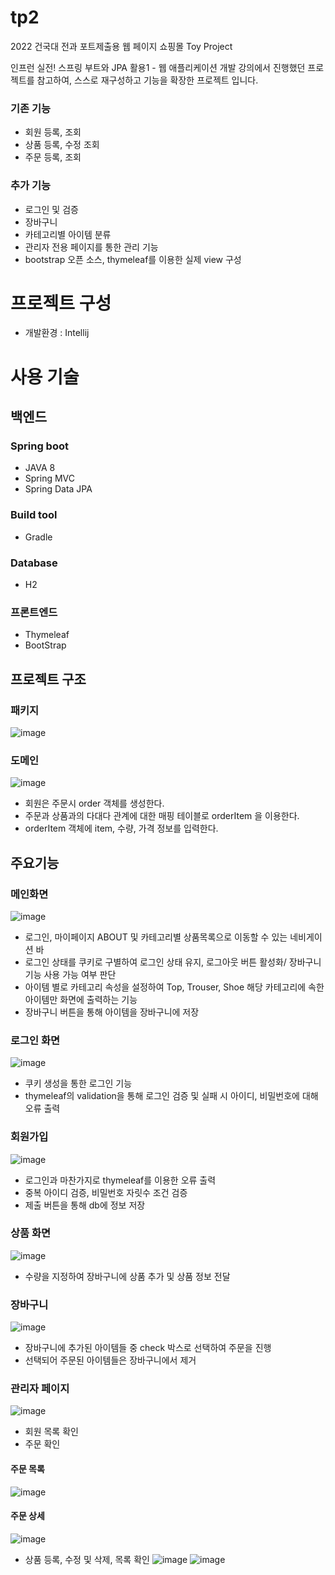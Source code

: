 # tp2
2022 건국대 전과 포트제출용 웹 페이지 쇼핑몰 Toy Project

인프런 실전! 스프링 부트와 JPA 활용1 - 웹 애플리케이션 개발 강의에서 진행했던 프로젝트를 참고하여, 스스로 재구성하고 기능을 확장한 프로젝트 입니다.

### 기존 기능 
 - 회원 등록, 조회
 - 상품 등록, 수정 조회
 - 주문 등록, 조회

### 추가 기능
 - 로그인 및 검증
 - 장바구니
 - 카테고리별 아이템 분류
 - 관리자 전용 페이지를 통한 관리 기능
 - bootstrap 오픈 소스, thymeleaf를 이용한 실제 view 구성

# 프로젝트 구성 
*  개발환경 : Intellij
# 사용 기술
## 백엔드
### Spring boot
* JAVA 8
* Spring MVC
* Spring Data JPA


### Build tool
* Gradle
### Database
* H2

### 프론트엔드
* Thymeleaf
* BootStrap
## 프로젝트 구조
### 패키지 
![image](https://user-images.githubusercontent.com/89298874/149379187-9f0205c8-409b-424a-8e41-3f088084a0cc.png)

### 도메인
![image](https://user-images.githubusercontent.com/89298874/149387665-9ec7c9c2-8798-431d-a506-b68f85e43afd.png)
- 회원은 주문시 order 객체를 생성한다.
- 주문과 상품과의 다대다 관계에 대한 매핑 테이블로 orderItem 을 이용한다.
- orderItem 객체에 item, 수량, 가격 정보를 입력한다. 

## 주요기능
### 메인화면
![image](https://user-images.githubusercontent.com/89298874/149173226-7f3a1e3b-67a3-4c2b-a82b-5f6a3dfd3823.png)
* 로그인, 마이페이지 ABOUT 및 카테고리별 상품목록으로 이동할 수 있는 네비게이션 바
* 로그인 상태를 쿠키로 구별하여 로그인 상태 유지, 로그아웃 버튼 활성화/ 장바구니 기능 사용 가능 여부 판단
* 아이템 별로 카테고리 속성을 설정하여 Top, Trouser, Shoe 해당 카테고리에 속한 아이템만 화면에 출력하는 기능
* 장바구니 버튼을 통해 아이템을 장바구니에 저장
### 로그인 화면
![image](https://user-images.githubusercontent.com/89298874/149172043-754be3b7-425c-4337-9db2-e414f83547e1.png)
* 쿠키 생성을 통한 로그인 기능
* thymeleaf의 validation을 통해 로그인 검증 및 실패 시 아이디, 비밀번호에 대해 오류 출력

### 회원가입
![image](https://user-images.githubusercontent.com/89298874/149177218-6118e911-f044-4b29-bc6d-fd51a8e654e9.png)
* 로그인과 마찬가지로 thymeleaf를 이용한 오류 출력
* 중복 아이디 검증, 비밀번호 자릿수 조건 검증
* 제출 버튼을 통해 db에 정보 저장
### 상품 화면
![image](https://user-images.githubusercontent.com/89298874/149172550-9b858bcc-fcf4-4e56-adb5-ea1222bc9e56.png)
* 수량을 지정하여 장바구니에 상품 추가 및 상품 정보 전달
### 장바구니
![image](https://user-images.githubusercontent.com/89298874/149172276-120adb9a-d3fd-4842-8b95-43f4cd526627.png)
* 장바구니에 추가된 아이템들 중 check 박스로 선택하여 주문을 진행
* 선택되어 주문된 아이템들은 장바구니에서 제거

### 관리자 페이지
![image](https://user-images.githubusercontent.com/89298874/149176030-85b6577f-be01-45c2-98ce-a6bc28a389d3.png)
* 회원 목록 확인
* 주문 확인
#### 주문 목록
 ![image](https://user-images.githubusercontent.com/89298874/149178112-831c1a91-e715-420e-9ea9-7a42bb140071.png)
#### 주문 상세
 ![image](https://user-images.githubusercontent.com/89298874/149389225-33aa60ac-bb93-486c-8382-7abf28f9a781.png)

* 상품 등록, 수정 및 삭제, 목록 확인
![image](https://user-images.githubusercontent.com/89298874/149178253-2e3ebf0e-cb9b-4490-9cf2-f4c3a1c92f62.png)
![image](https://user-images.githubusercontent.com/89298874/149388996-531c1063-e814-4db1-ab1a-616ff253bfe9.png)




